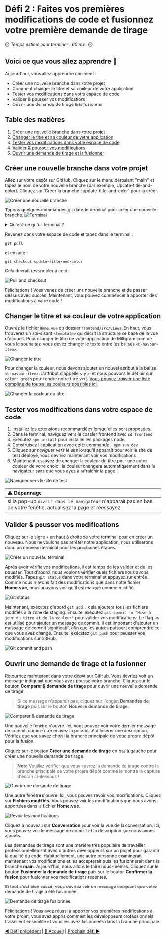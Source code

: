 # Défi 2 : Faites vos premières modifications de code et fusionnez votre première demande de tirage

⏲️ _Temps estimé pour terminer : 60 min._ ⏲️

## Voici ce que vous allez apprendre 🎯

Aujourd'hui, vous allez apprendre comment :

- Créer une nouvelle branche dans votre projet
- Comment changer le titre et sa couleur de votre application
- Tester vos modifications dans votre espace de code
- Valider & pousser vos modifications
- Ouvrir une demande de tirage & la fusionner

## Table des matières

1. [Créer une nouvelle branche dans votre projet](#créer-une-nouvelle-branche-dans-votre-projet)
2. [Changer le titre et sa couleur de votre application](#changer-le-titre-et-sa-couleur-de-votre-application)
3. [Tester vos modifications dans votre espace de code](#tester-vos-modifications-dans-votre-espace-de-code)
4. [Valider & pousser vos modifications](#valider--pousser-vos-modifications)
5. [Ouvrir une demande de tirage et la fusionner](#ouvrir-une-demande-de-tirage-et-la-fusionner)

## Créer une nouvelle branche dans votre projet

Allez sur votre dépôt sur GitHub. Cliquez sur le menu déroulant "main" et tapez le nom de votre nouvelle branche (par exemple, Update-title-and-color). Cliquez sur 'Créer la branche : update-title-and-color' pour la créer.

![Créer une nouvelle branche](./images/create-branch.png)

Tapons quelques commandes git dans le terminal pour créer une nouvelle branche.
![Terminal](./images/terminal.png)

<details>
<summary>Qu'est-ce qu'un terminal ?</summary>

Vous avez probablement l'habitude de faire les choses sur votre ordinateur en déplaçant votre souris et en cliquant sur des choses. Il existe en fait une autre manière dont vous pouvez utiliser votre ordinateur : le terminal ! Au lieu de déplacer votre souris, vous pouvez taper une commande dans le terminal et l'ordinateur l'exécutera. Disons que vous voulez aller dans un dossier spécifique sur votre ordinateur - nous avons une commande pour cela, à savoir `cd <chemin-vers-votre-dossier>` (cd signifie change directory). Il existe de nombreuses autres commandes qui peuvent faire beaucoup de choses différentes. Nous appelons l'ensemble de toutes les commandes et de leurs combinaisons le langage de script Shell. Vous pouvez les essayer par vous-même, allez dans le terminal (la petite boîte comme montré sur la photo) et tapez `help` - cela listera toutes les commandes intégrées. N'hésitez pas à jouer avec et à les essayer pour vous familiariser avec l'environnement. Pour quelques commandes communes pratiques, vous pouvez essayer : `pwd` (affiche le chemin de votre répertoire courant, pwd signifie print working directory) et `ls` (liste tous les fichiers dans le dépôt courant)

</details>

Revenez dans votre espace de code et tapez dans le terminal :

    git pull

et ensuite :

    git checkout update-title-and-color

Cela devrait ressembler à ceci :

![Pull and checkout](./images/pull-checkout.png)

Félicitations ! Vous venez de créer une nouvelle branche et de passer dessus avec succès. Maintenant, vous pouvez commencer à apporter des modifications à votre code !

## Changer le titre et sa couleur de votre application

Ouvrez le fichier `Home.vue` du dossier `frontend/src/views`. En haut, vous trouverez un soi-disant `<template>` qui décrit la structure de base de la vue d'accueil. Pour changer le titre de votre application de Milligram comme vous le souhaitez, vous devez changer le texte entre les balises `<b-navbar-item>`.

![Changer le titre](./images/juliagram.png)

Pour changer la couleur, nous devons ajouter un nouvel attribut à la balise `<b-navbar-item>`. L'attribut s'appelle `style` et nous pouvons le définir sur `color: green` pour rendre notre titre vert. [Vous pouvez trouver une liste complète de toutes les couleurs possibles ici.](https://htmlcolorcodes.com/color-names/)

![Changer la couleur du titre](./images/style-tag.png)

## Tester vos modifications dans votre espace de code

1. Installez les extensions recommandées lorsqu'elles sont proposées.
2. Dans le terminal, naviguez vers le dossier frontend avec `cd frontend`
3. Exécutez `npm install` pour installer les packages node.
4. Construisez l'application avec cette commande - `npm run dev`
5. Cliquez sur _naviguer vers le site_ lorsqu'il apparaît pour voir le site de test déployé, vous devriez maintenant voir vos modifications
6. Maintenant, essayez de changer la couleur du titre pour une autre couleur de votre choix : la couleur changera automatiquement dans le navigateur sans que vous ayez à rafraîchir la page !

![Naviguer vers le site de test](./images/browse-test.png)

| :warning: Dépannage          |
|:---------------------------|
| si la pop-up `ouvrir dans le navigateur` n'apparaît pas en bas de votre fenêtre, actualisez la page et réessayez |

## Valider & pousser vos modifications

Cliquez sur le signe `+` en haut à droite de votre terminal pour en créer un nouveau. Nous ne voulons pas arrêter notre application, nous utiliserons donc un nouveau terminal pour les prochaines étapes.

![Créer un nouveau terminal](./images/new-terminal.png)

Après avoir vérifié vos modifications, il est temps de les valider et de les pousser. Tout d'abord, nous voulons vérifier quels fichiers nous avons modifiés. Tapez `git status` dans votre terminal et appuyez sur entrée. Comme nous n'avons fait des modifications que dans notre fichier **Home.vue**, nous pouvons voir qu'il est marqué comme modifié.

![Git status](./images/git-status.png)

Maintenant, exécutez d'abord `git add .` cela ajoutera tous les fichiers modifiés à la zone de staging. Ensuite, exécutez `git commit -m "Mise à jour du titre et de la couleur"` pour valider vos modifications. Le flag `-m` est utilisé pour ajouter un message de commit. Il est important d'ajouter un message de commit significatif, afin que les autres puissent comprendre ce que vous avez changé. Ensuite, exécutez `git push` pour pousser vos modifications sur GitHub.

![Git commit and push](./images/git-commit-push.png)

## Ouvrir une demande de tirage et la fusionner

Retournez maintenant dans votre dépôt sur GitHub. Vous devriez voir un message indiquant que vous avez poussé votre branche. Cliquez sur le bouton **Comparer & demande de tirage** pour ouvrir une nouvelle demande de tirage.

> Si ce message n'apparaît pas, cliquez sur l'onglet **Demandes de tirage** puis sur le bouton **Nouvelle demande de tirage**.

![Comparer & demande de tirage](./images/compare-pull-request.png)

Une nouvelle fenêtre s'ouvre. Ici, vous pouvez voir votre dernier message de commit comme titre et avez la possibilité d'insérer une description. Vérifiez que vous avez choisi la branche principale de votre propre dépôt pour la fusion.

Cliquez sur le bouton **Créer une demande de tirage** en bas à gauche pour créer une nouvelle demande de tirage.

> **Note**
> Veuillez vérifier que vous ouvrez la demande de tirage contre la branche principale de votre propre dépôt comme le montre la capture d'écran ci-dessous !

![Ouvrir une demande de tirage](./images/open-pull-request.png)

Une autre fenêtre s'ouvre. Ici, vous pouvez revoir vos modifications. Cliquez sur **Fichiers modifiés**. Vous pouvez voir les modifications que nous avons apportées dans le fichier **Home.vue**.

![Revoir les modifications](./images/review-changes.png)

Cliquez à nouveau sur **Conversation** pour voir la vue de la conversation. Ici, vous pouvez voir le message de commit et la description que nous avons ajoutés.

Les demandes de tirage sont une manière très populaire de travailler professionnellement avec d'autres développeurs sur un projet pour garantir la qualité du code. Habituellement, une autre personne examinerait maintenant vos modifications et les accepterait puis les fusionnerait dans la branche **main**.
Aujourd'hui, nous allons le faire nous-mêmes. Cliquez sur le bouton **Fusionner la demande de tirage** puis sur le bouton **Confirmer la fusion** pour fusionner vos modifications récentes.

Si tout s'est bien passé, vous devriez voir un message indiquant que votre demande de tirage a été fusionnée.

![Demande de tirage fusionnée](./images/pull-request-merged.png)

Félicitations ! Vous avez réussi à apporter vos premières modifications à votre projet, vous avez appris comment les développeurs professionnels travaillent ensemble et vous les avez fusionnées dans la branche principale.

[◀ Défi précédent](../GitHub/README_FR.md) | [🔼 Accueil](../../../README_FR.md) | [Prochain défi ▶](../ApplicationPart2/README_FR.md)